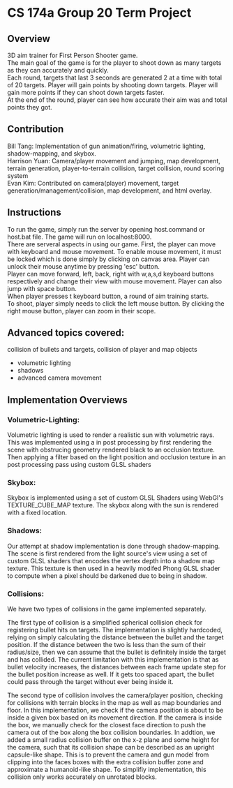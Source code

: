 # CS 174a Group 20 Term Project


## Overview
3D aim trainer for First Person Shooter game. </br>The main goal of the game is for the player to shoot down as many targets as they can accurately and quickly.
  </br>Each round, targets that last 3 seconds are generated 2 at a time with total of 20 targets. Player will gain points by shooting down targets. Player will gain more points if they can shoot down targets faster.
  </br>At the end of the round, player can see how accurate their aim was and total points they got.

## Contribution
Bill Tang: Implementation of gun animation/firing, volumetric lighting, shadow-mapping, and skybox.
  </br>Harrison Yuan: Camera/player movement and jumping, map development, terrain generation, player-to-terrain collision, target collision, round scoring system
  </br>Evan Kim: Contributed on camera(player) movement, target generation/management/collision, map development, and html overlay.

## Instructions
To run the game, simply run the server by opening host.command or host.bat file. The game will run on localhost:8000.
  </br>There are serveral aspects in using our game. First, the player can move with keyboard and mouse movement. To enable mouse movement, it must be locked which is done simply by clicking on canvas area. Player can unlock their mouse anytime by pressing 'esc' button.
  </br>Player can move forward, left, back, right with w,a,s,d keyboard buttons respectively and change their view with mouse movement. Player can also jump with space button.
  </br>When player presses t keyboard button, a round of aim training starts.
  </br>To shoot, player simply needs to click the left mouse button. By clicking the right mouse button, player can zoom in their scope.

## Advanced topics covered: </br>
collision of bullets and targets, collision of player and map objects
- volumetric lighting
- shadows
- advanced camera movement


## Implementation Overviews

### Volumetric-Lighting:
Volumetric lighting is used to render a realistic sun with volumetric rays. This was implemented using a in post processing by first rendering the scene with obstrucing geometry rendered black to an occlusion texture. Then applying a filter based on the light position and occlusion texture in an post processing pass using custom GLSL shaders

### Skybox:
Skybox is implemented using a set of custom GLSL Shaders using WebGl's TEXTURE_CUBE_MAP texture. The skybox along with the sun is rendered with a fixed location.

### Shadows:
Our attempt at shadow implementation is done through shadow-mapping. The scene is first rendered from the light source's view using a set of custom GLSL shaders that encodes the vertex depth into a shadow map texture. This texture is then used in a heavily modifed Phong GLSL shader to compute when a pixel should be darkened due to being in shadow. 

### Collisions:
We have two types of collisions in the game implemented separately.

The first type of collision is a simplified spherical collision check for registering bullet hits on targets. The implementation is slightly hardcoded, relying on simply calculating the distance between the bullet and the target position. If the distance between the two is less than the sum of their radius/size, then we can assume that the bullet is definitely inside the target and has collided. The current limitation with this implementation is that as bullet velocity increases, the distances between each frame update step for the bullet position increase as well. If it gets too spaced apart, the bullet could pass through the target without ever being inside it.

The second type of collision involves the camera/player position, checking for collisions with terrain blocks in the map as well as map boundaries and floor. In this implementation, we check if the camera position is about to be inside a given box based on its movement direction. If the camera is inside the box, we manually check for the closest face direction to push the camera out of the box along the box collision boundaries. In addtion, we added a small radius collision buffer on the x-z plane and some height for the camera, such that its collision shape can be described as an upright capsule-like shape. This is to prevent the camera and gun model from clipping into the faces boxes with the extra collision buffer zone and approximate a humanoid-like shape. To simplifiy implementation, this collision only works accurately on unrotated blocks. 
